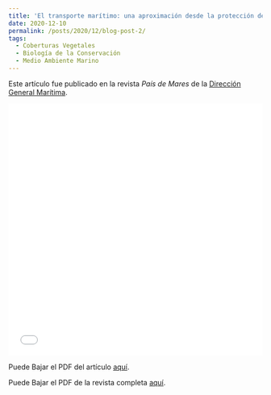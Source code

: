 ```yaml
---
title: 'El transporte marítimo: una aproximación desde la protección del medio marino.'
date: 2020-12-10
permalink: /posts/2020/12/blog-post-2/
tags:
  - Coberturas Vegetales
  - Biología de la Conservación
  - Medio Ambiente Marino
---
```


Este artículo fue publicado en la revista *País de Mares* de la [Dirección General Marítima](http://www.dimar.mil.co).

<iframe src="/files/PaisMares02.pdf" width="100%" height="500" frameborder="no" border="0" marginwidth="0" marginheight="0"></iframe>

Puede Bajar el PDF del artículo [aquí](/files/PaisMares02.pdf).

Puede Bajar el PDF de la revista completa [aquí](http://cecoldodigital.dimar.mil.co/2710/1/dimar_2463-2449_2020_pais_de_mares_10.pdf).